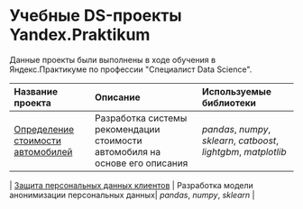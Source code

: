 # Учебные DS-проекты Yandex.Praktikum

Данные проекты были выполнены в ходе обучения в Яндекс.Практикуме по профессии "Специалист Data Science".

| Название проекта | Описание | Используемые библиотеки | 
| :---------------------- | :---------------------- | :---------------------- |
| [Определение стоимости автомобилей](Car_price) | Разработка системы рекомендации стоимости автомобиля на основе его описания|  *pandas*, *numpy*, *sklearn*, *catboost*, *lightgbm*, *matplotlib* |

| [Защита персональных данных клиентов](Client_data) | Разработка модели анонимизации персональных данных|   *pandas*, *numpy*, *sklearn* |